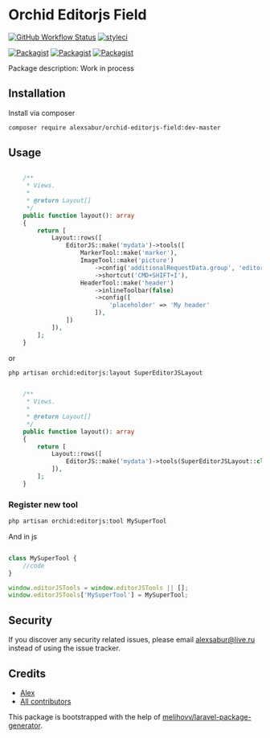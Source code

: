 # Orchid Editorjs Field

[![GitHub Workflow Status](https://github.com/AlexSabur/orchid-editorjs-field/workflows/Run%20tests/badge.svg)](https://github.com/AlexSabur/orchid-editorjs-field/actions)
[![styleci](https://styleci.io/repos/188413486/shield)](https://styleci.io/repos/188413486)

[![Packagist](https://img.shields.io/packagist/v/AlexSabur/orchid-editorjs-field.svg)](https://packagist.org/packages/AlexSabur/orchid-editorjs-field)
[![Packagist](https://poser.pugx.org/AlexSabur/orchid-editorjs-field/d/total.svg)](https://packagist.org/packages/AlexSabur/orchid-editorjs-field)
[![Packagist](https://img.shields.io/packagist/l/AlexSabur/orchid-editorjs-field.svg)](https://packagist.org/packages/AlexSabur/orchid-editorjs-field)

Package description: Work in process

## Installation

Install via composer
```bash
composer require alexsabur/orchid-editorjs-field:dev-master
```

## Usage

```php

    /**
     * Views.
     *
     * @return Layout[]
     */
    public function layout(): array
    {
        return [
            Layout::rows([
                EditorJS::make('mydata')->tools([
                    MarkerTool::make('marker'),
                    ImageTool::make('picture')
                        ->config('additionalRequestData.group', 'editorjs')
                        ->shortcut('CMD+SHIFT+I'),
                    HeaderTool::make('header')
                        ->inlineToolbar(false)
                        ->config([
                            'placeholder' => 'My header'
                        ]),
                ])
            ]),
        ];
    }

```

or

```bash
php artisan orchid:editorjs:layout SuperEditorJSLayout
```


```php

    /**
     * Views.
     *
     * @return Layout[]
     */
    public function layout(): array
    {
        return [
            Layout::rows([
                EditorJS::make('mydata')->tools(SuperEditorJSLayout::class)
            ]),
        ];
    }

```

### Register new tool

```bash
php artisan orchid:editorjs:tool MySuperTool
```

And in js
```js

class MySuperTool {
    //code
}

window.editorJSTools = window.editorJSTools || [];
window.editorJSTools['MySuperTool'] = MySuperTool;

```

## Security

If you discover any security related issues, please email alexsabur@live.ru
instead of using the issue tracker.

## Credits

- [Alex](https://github.com/AlexSabur/orchid-editorjs-field)
- [All contributors](https://github.com/AlexSabur/orchid-editorjs-field/graphs/contributors)

This package is bootstrapped with the help of
[melihovv/laravel-package-generator](https://github.com/melihovv/laravel-package-generator).

